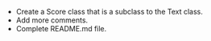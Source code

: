* Create a Score class that is a subclass to the Text class.
* Add more comments.
* Complete README.md file.
